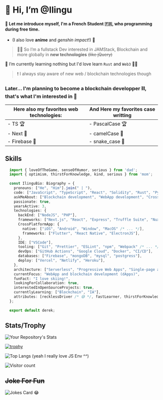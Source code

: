 # 👋 Hi, I’m @Ilingu

#### 👀 Let me introduce myself, I'm a French Student 🇫🇷, who programming during free time.
  - (I also love **anime** and *genshin impact*!) 🤫
> 👨‍💻 So I’m a fullstack Dev interested in JAMStack, Blockchain and more globally in __new technologies__ <s>(like jQuery)</s>

🌱 I’m currently learning nothing but I'd love learn `Rust` and `Web3` 🤍😄
> ❗ I always stay aware of new web / blockchain technologies though

### Later... I'm planning to become a blockchain developper ⛓, that's what I'm interested in 💛

| Here also my favorites web technologies: | And Here my favorites case writting |
|------------------------------------------|-------------------------------------|
| - TS 🏆                                   | - PascalCase 🏆                      |
| - Next 🥈                                 | - camelCase 🥈                       |
| - Firebase 🥉                             | - snake_case 🥉                      |

## Skills

```typescript
  import { loveOfTheGame, senseOfHumor, serious } from 'dad';
  import { optimism, thirstForKnowledge, kind, serious } from 'mom';
  
  const IlinguBio: Biography = {
    pronouns: ["He", "Him"].join(" | "),
    code: ["JavaScript", "TypeScript", "React", "Solidity", "Rust", "Python", "C", "Dart"],
    askMeAbout: ["Blockchain development", "WebApp development", "Crossplatform App", "Back/Front end"],
    passionate: true,
    yearsActive: 3,
    technologies: {
      backEnd: ["NodeJS", "PHP"],
      frameworks: ["Next.js", "React", "Express", "Truffle Suite", "Nuxt", "Gatsby", "Firebase"],
      CrossPlatformApp: {
        native: ["iOS", "Android", "Window", "MacOS" /* ... */],
        frameworks: ["Flutter", "React Native", "ElectronJS"],
      },
      IDE: ["VSCode"],
      tooling: ["Git", "Prettier", "ESLint", "npm", "Webpack" /* ... */],
      devOps: ["GitHub Actions", "Google Cloud", "Docker", "CI/CD"],
      databases: ["Firebase", "mongoDB", "mysql", "postgress"],
      deploy: ["Vercel", "Netlify", "Heroku"],
    },
    architecture: ["Serverless", "Progressive Web Apps", "Single-page apps"],
    currentFocus: "WebApp and blockchain development (dApps)",
    funFact: "I love skiing!",
    lookingForCollaboration: true,
    interestedInOpenSourceProjects: true, 
    currentlyLearning: ["Blockchain", "IA"],
    attributes: [recklessDriver /* 😅 */, fastLearner, thirstForKnowledge, veryCurious, serious, seekingOutBestPracticesInRealLife],
  };
  
  export default derek;
```

## Stats/Trophy

![Your Repository's Stats](https://github-readme-stats.vercel.app/api?username=Ilingu&theme=dark&show_icons=true)

[![trophy](https://github-profile-trophy.vercel.app/?username=Ilingu&theme=monokai)](https://github.com/ryo-ma/github-profile-trophy)

![Top Langs](https://github-readme-stats.vercel.app/api/top-langs/?username=Ilingu&show_icons=true&theme=dark)
(yeah I really love JS Env ^^)

![Visitor count](https://visitor-badge.laobi.icu/badge?page_id=Ilingu.Ilingu)

## <s>Joke For Fun</s>
![Jokes Card](https://readme-jokes.vercel.app/api) 😂
